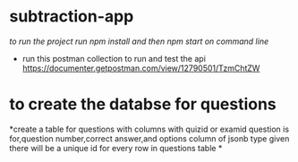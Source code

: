 # subtraction-app

*to run the project run npm install and then npm start on command line*
* run this postman collection to run and test the api https://documenter.getpostman.com/view/12790501/TzmChtZW

# to create the databse for questions
*create a table for questions with columns with quizid or examid question is for,question number,correct answer,and options column of jsonb type given there will be a unique id for every row in questions table *
